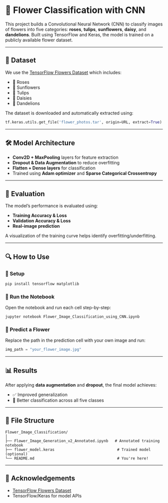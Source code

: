 # 🌸 Flower Classification with CNN

This project builds a Convolutional Neural Network (CNN) to classify images of flowers into five categories: **roses**, **tulips**, **sunflowers**, **daisy**, and **dandelions**. Built using TensorFlow and Keras, the model is trained on a publicly available flower dataset.

---

## 📁 Dataset

We use the [TensorFlow Flowers Dataset](https://storage.googleapis.com/download.tensorflow.org/example_images/flower_photos.tgz) which includes:

- 🌹 Roses  
- 🌻 Sunflowers  
- 🌷 Tulips  
- 🌼 Daisies  
- 🌾 Dandelions  

The dataset is downloaded and automatically extracted using:

```python
tf.keras.utils.get_file('flower_photos.tar', origin=URL, extract=True)
```

---

## 🛠️ Model Architecture

- **Conv2D + MaxPooling** layers for feature extraction
- **Dropout & Data Augmentation** to reduce overfitting
- **Flatten + Dense layers** for classification
- Trained using **Adam optimizer** and **Sparse Categorical Crossentropy**

---

## 🧪 Evaluation

The model’s performance is evaluated using:

- **Training Accuracy & Loss**
- **Validation Accuracy & Loss**
- **Real-image prediction**

A visualization of the training curve helps identify overfitting/underfitting.

---

## 🔍 How to Use

### 🔧 Setup

```bash
pip install tensorflow matplotlib
```

### 🚀 Run the Notebook

Open the notebook and run each cell step-by-step:
```bash
jupyter notebook Flower_Image_Classification_using_CNN.ipynb
```

### 📸 Predict a Flower

Replace the path in the prediction cell with your own image and run:
```python
img_path = "your_flower_image.jpg"
```

---

## 📊 Results

After applying **data augmentation** and **dropout**, the final model achieves:
- ✅ Improved generalization
- 🌼 Better classification across all five classes

---

## 📁 File Structure

```
Flower_Image_Classification/
│
├── Flower_Image_Generation_v2_Annotated.ipynb   # Annotated training notebook
├── flower_model.keras                            # Trained model (optional)
└── README.md                                     # You're here!
```

---

## 🙌 Acknowledgements

- [TensorFlow Flowers Dataset](https://www.tensorflow.org/datasets/catalog/tensorflow_flowers)
- TensorFlow/Keras for model APIs
